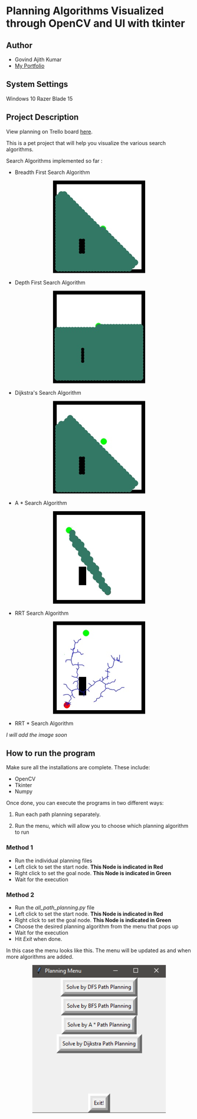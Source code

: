 # Planning Algorithms Visualized through OpenCV and UI with tkinter

## Author

- Govind Ajith Kumar
- [My Portfolio](https://govindajithkumar.com/)

## System Settings

Windows 10
Razer Blade 15

## Project Description

View planning on Trello board [here](https://trello.com/b/A9lTAano/planningtkinter).

This is a pet project that will help you visualize the 
various search algorithms.

Search Algorithms implemented so far :

 - Breadth First Search Algorithm
   
<p align="center">
  <img height="250" src="BFS_Video_Images/000390.jpg">
</p>

 - Depth First Search Algorithm
   
<p align="center">
  <img height="250" src="DFS_Video_Images/000495.jpg">
</p>

 - Dijkstra's Search Algorithm
   
<p align="center">
  <img height="250" src="Dijkstra_Video_Images/000390.jpg">
</p>

 - A * Search Algorithm

<p align="center">
  <img height="250" src="A_Star_Video_Images/000050.jpg">
</p>

- RRT Search Algorithm

<p align="center">
  <img height="250" src="RRT_Video_Images/000159.jpg">
</p>

- RRT * Search Algorithm

*I will add the image soon*

## How to run the program

Make sure all the installations are complete. These include:

- OpenCV
- Tkinter
- Numpy

Once done, you can execute the programs in two different ways:

1) Run each path planning separately.
   
2) Run the menu, which will allow you to choose which planning algorithm to run

### Method 1

- Run the individual planning files
- Left click to set the start node. **This Node is indicated in Red**
- Right click to set the goal node. **This Node is indicated in Green**
- Wait for the execution 

### Method 2

- Run the *all_path_planning.py* file
- Left click to set the start node. **This Node is indicated in Red**
- Right click to set the goal node. **This Node is indicated in Green**
- Choose the desired planning algorithm from the menu that pops up
- Wait for the execution 
- Hit *Exit* when done.

In this case the menu looks like this. The menu will be updated as and when more algorithms are added.
<p align="center">
  <img height="400" src="Images/tkinter_menu.PNG">
</p>
 
